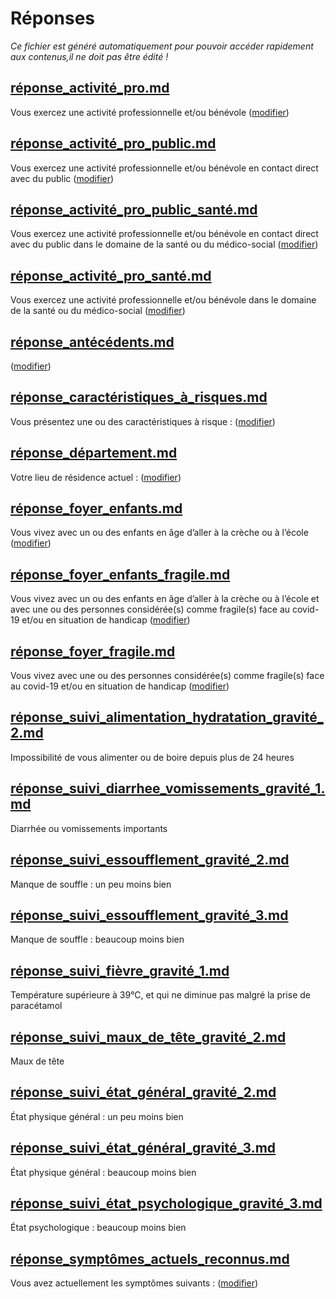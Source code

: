 
# Réponses

*Ce fichier est généré automatiquement pour pouvoir accéder rapidement aux contenus,il ne doit pas être édité !*


## [réponse_activité_pro.md](réponse_activité_pro.md)

Vous exercez une activité professionnelle et/ou bénévole (<a href="#activitepro">modifier</a>)



## [réponse_activité_pro_public.md](réponse_activité_pro_public.md)

Vous exercez une activité professionnelle et/ou bénévole en contact direct avec du public (<a href="#activitepro">modifier</a>)



## [réponse_activité_pro_public_santé.md](réponse_activité_pro_public_santé.md)

Vous exercez une activité professionnelle et/ou bénévole en contact direct avec du public dans le domaine de la santé ou du médico-social (<a href="#activitepro">modifier</a>)



## [réponse_activité_pro_santé.md](réponse_activité_pro_santé.md)

Vous exercez une activité professionnelle et/ou bénévole dans le domaine de la santé ou du médico-social (<a href="#activitepro">modifier</a>)



## [réponse_antécédents.md](réponse_antécédents.md)

<b id="nom-antecedents"></b> (<a href="#antecedents">modifier</a>)



## [réponse_caractéristiques_à_risques.md](réponse_caractéristiques_à_risques.md)

Vous présentez une ou des caractéristiques à risque : <b id="nom-caracteristiques-a-risques"></b> (<a href="#caracteristiques">modifier</a>)



## [réponse_département.md](réponse_département.md)

Votre lieu de résidence actuel : <b id="nom-departement"></b> (<a href="#residence">modifier</a>)



## [réponse_foyer_enfants.md](réponse_foyer_enfants.md)

Vous vivez avec un ou des enfants en âge d’aller à la crèche ou à l’école (<a href="#foyer">modifier</a>)



## [réponse_foyer_enfants_fragile.md](réponse_foyer_enfants_fragile.md)

Vous vivez avec un ou des enfants en âge d’aller à la crèche ou à l’école et avec une ou des personnes considérée(s) comme fragile(s) face au covid-19 et/ou en situation de handicap (<a href="#foyer">modifier</a>)



## [réponse_foyer_fragile.md](réponse_foyer_fragile.md)

Vous vivez avec une ou des personnes considérée(s) comme fragile(s) face au covid-19 et/ou en situation de handicap (<a href="#foyer">modifier</a>)



## [réponse_suivi_alimentation_hydratation_gravité_2.md](réponse_suivi_alimentation_hydratation_gravité_2.md)

<!---->Impossibilité de vous alimenter ou de boire depuis plus de 24 heures



## [réponse_suivi_diarrhee_vomissements_gravité_1.md](réponse_suivi_diarrhee_vomissements_gravité_1.md)

<!---->Diarrhée ou vomissements importants



## [réponse_suivi_essoufflement_gravité_2.md](réponse_suivi_essoufflement_gravité_2.md)

<!---->Manque de souffle : un peu moins bien



## [réponse_suivi_essoufflement_gravité_3.md](réponse_suivi_essoufflement_gravité_3.md)

<!---->Manque de souffle : beaucoup moins bien



## [réponse_suivi_fièvre_gravité_1.md](réponse_suivi_fièvre_gravité_1.md)

<!---->Température supérieure à 39°C, et qui ne diminue pas malgré la prise de paracétamol



## [réponse_suivi_maux_de_tête_gravité_2.md](réponse_suivi_maux_de_tête_gravité_2.md)

<!---->Maux de tête



## [réponse_suivi_état_général_gravité_2.md](réponse_suivi_état_général_gravité_2.md)

<!---->État physique général : un peu moins bien



## [réponse_suivi_état_général_gravité_3.md](réponse_suivi_état_général_gravité_3.md)

<!---->État physique général : beaucoup moins bien



## [réponse_suivi_état_psychologique_gravité_3.md](réponse_suivi_état_psychologique_gravité_3.md)

<!---->État psychologique : beaucoup moins bien



## [réponse_symptômes_actuels_reconnus.md](réponse_symptômes_actuels_reconnus.md)

Vous avez actuellement les symptômes suivants : <b id="nom-symptomesactuels"></b> (<a href="#symptomesactuels">modifier</a>)



